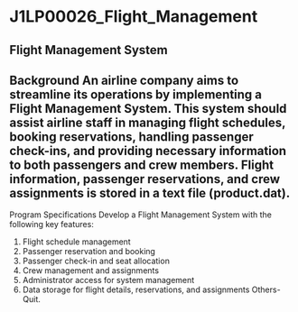 # J1LP00026_Flight_Management
Flight Management System
----------------------------------------------------------------------
Background
An airline company aims to streamline its operations by implementing a Flight Management System.
This system should assist airline staff in managing flight schedules, booking reservations, handling
passenger check-ins, and providing necessary information to both passengers and crew members.
Flight information, passenger reservations, and crew assignments is stored in a text file (product.dat).
-----------------------------------------------------------------------
Program Specifications
Develop a Flight Management System with the following key features:
1. Flight schedule management
2. Passenger reservation and booking
3. Passenger check-in and seat allocation
4. Crew management and assignments
5. Administrator access for system management
6. Data storage for flight details, reservations, and assignments
Others- Quit.

